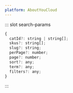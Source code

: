 ```yaml
---
platform: AboutYouCloud
---
```



<IncludeContent content-key="use-product" />

::: slot search-params
```js
{
  catId?: string | string[];
  skus?: string[];
  slug?: string;
  perPage?: number;
  page?: number;
  sort?: any;
  term?: any;
  filters?: any;
}
```
:::
